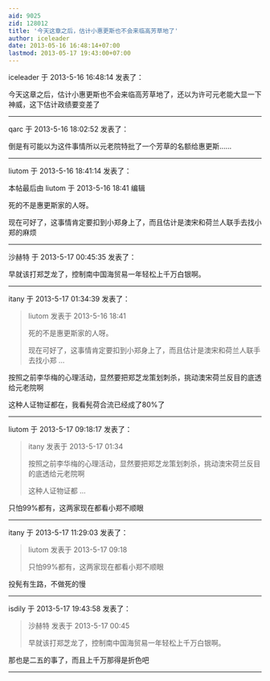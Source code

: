 ```yaml
---
aid: 9025
zid: 128012
title: '今天这章之后，估计小惠更斯也不会来临高芳草地了'
author: iceleader
date: 2013-05-16 16:48:14+07:00
lastmod: 2013-05-17 19:43:00+07:00
---
```


iceleader 于 2013-5-16 16:48:14 发表了：

今天这章之后，估计小惠更斯也不会来临高芳草地了，还以为许可元老能大显一下神威，这下估计政绩要变差了

---------

qarc 于 2013-5-16 18:02:52 发表了：

倒是有可能以为这件事情所以元老院特批了一个芳草的名额给惠更斯……

---------

liutom 于 2013-5-16 18:41:14 发表了：

本帖最后由 liutom 于 2013-5-16 18:41 编辑 

死的不是惠更斯家的人呀。

现在可好了，这事情肯定要扣到小郑身上了，而且估计是澳宋和荷兰人联手去找小郑的麻烦

---------

沙赫特 于 2013-5-17 00:45:35 发表了：

早就该打郑芝龙了，控制南中国海贸易一年轻松上千万白银啊。

---------

itany 于 2013-5-17 01:34:39 发表了：

> liutom 发表于 2013-5-16 18:41
> 
> 死的不是惠更斯家的人呀。
> 
> 现在可好了，这事情肯定要扣到小郑身上了，而且估计是澳宋和荷兰人联手去找小郑 ...



按照之前李华梅的心理活动，显然要把郑芝龙策划刺杀，挑动澳宋荷兰反目的底透给元老院啊

这种人证物证都在，我看髡荷合流已经成了80%了

---------

liutom 于 2013-5-17 09:18:17 发表了：

> itany 发表于 2013-5-17 01:34
> 
> 按照之前李华梅的心理活动，显然要把郑芝龙策划刺杀，挑动澳宋荷兰反目的底透给元老院啊
> 
> 这种人证物证都 ...



只怕99%都有，这两家现在都看小郑不顺眼

---------

itany 于 2013-5-17 11:29:03 发表了：

> liutom 发表于 2013-5-17 09:18
> 
> 只怕99%都有，这两家现在都看小郑不顺眼



投髡有生路，不做死的慢

---------

isdily 于 2013-5-17 19:43:58 发表了：

> 沙赫特 发表于 2013-5-17 00:45
> 
> 早就该打郑芝龙了，控制南中国海贸易一年轻松上千万白银啊。



那也是二五的事了，而且上千万那得是折色吧

---------

